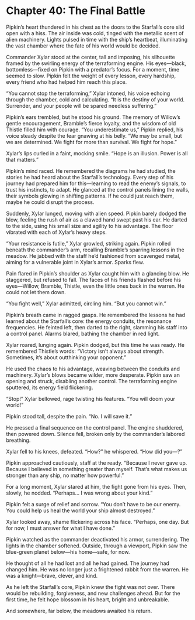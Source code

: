 # Chapter 40: The Final Battle

Pipkin’s heart thundered in his chest as the doors to the Starfall’s core slid open with a hiss. The air inside was cold, tinged with the metallic scent of alien machinery. Lights pulsed in time with the ship’s heartbeat, illuminating the vast chamber where the fate of his world would be decided.

Commander Xylar stood at the center, tall and imposing, his silhouette framed by the swirling energy of the terraforming engine. His eyes—black, bottomless—fixed on Pipkin with a predator’s focus. For a moment, time seemed to slow. Pipkin felt the weight of every lesson, every hardship, every friend who had helped him reach this place.

“You cannot stop the terraforming,” Xylar intoned, his voice echoing through the chamber, cold and calculating. “It is the destiny of your world. Surrender, and your people will be spared needless suffering.”

Pipkin’s ears trembled, but he stood his ground. The memory of Willow’s gentle encouragement, Bramble’s fierce loyalty, and the wisdom of old Thistle filled him with courage. “You underestimate us,” Pipkin replied, his voice steady despite the fear gnawing at his belly. “We may be small, but we are determined. We fight for more than survival. We fight for hope.”

Xylar’s lips curled in a faint, mocking smile. “Hope is an illusion. Power is all that matters.”

Pipkin’s mind raced. He remembered the diagrams he had studied, the stories he had heard about the Starfall’s technology. Every step of his journey had prepared him for this—learning to read the enemy’s signals, to trust his instincts, to adapt. He glanced at the control panels lining the walls, their symbols glowing in shifting patterns. If he could just reach them, maybe he could disrupt the process.

Suddenly, Xylar lunged, moving with alien speed. Pipkin barely dodged the blow, feeling the rush of air as a clawed hand swept past his ear. He darted to the side, using his small size and agility to his advantage. The floor vibrated with each of Xylar’s heavy steps.

“Your resistance is futile,” Xylar growled, striking again. Pipkin rolled beneath the commander’s arm, recalling Bramble’s sparring lessons in the meadow. He jabbed with the staff he’d fashioned from scavenged metal, aiming for a vulnerable joint in Xylar’s armor. Sparks flew.

Pain flared in Pipkin’s shoulder as Xylar caught him with a glancing blow. He staggered, but refused to fall. The faces of his friends flashed before his eyes—Willow, Bramble, Thistle, even the little ones back in the warren. He could not let them down.

“You fight well,” Xylar admitted, circling him. “But you cannot win.”

Pipkin’s breath came in ragged gasps. He remembered the lessons he had learned about the Starfall’s core: the energy conduits, the resonance frequencies. He feinted left, then darted to the right, slamming his staff into a control panel. Alarms blared, bathing the chamber in red light.

Xylar roared, lunging again. Pipkin dodged, but this time he was ready. He remembered Thistle’s words: “Victory isn’t always about strength. Sometimes, it’s about outthinking your opponent.”

He used the chaos to his advantage, weaving between the conduits and machinery. Xylar’s blows became wilder, more desperate. Pipkin saw an opening and struck, disabling another control. The terraforming engine sputtered, its energy field flickering.

“Stop!” Xylar bellowed, rage twisting his features. “You will doom your world!”

Pipkin stood tall, despite the pain. “No. I will save it.”

He pressed a final sequence on the control panel. The engine shuddered, then powered down. Silence fell, broken only by the commander’s labored breathing.

Xylar fell to his knees, defeated. “How?” he whispered. “How did you—?”

Pipkin approached cautiously, staff at the ready. “Because I never gave up. Because I believed in something greater than myself. That’s what makes us stronger than any ship, no matter how powerful.”

For a long moment, Xylar stared at him, the fight gone from his eyes. Then, slowly, he nodded. “Perhaps… I was wrong about your kind.”

Pipkin felt a surge of relief and sorrow. “You don’t have to be our enemy. You could help us heal the world your ship almost destroyed.”

Xylar looked away, shame flickering across his face. “Perhaps, one day. But for now, I must answer for what I have done.”

Pipkin watched as the commander deactivated his armor, surrendering. The lights in the chamber softened. Outside, through a viewport, Pipkin saw the blue-green planet below—his home—safe, for now.

He thought of all he had lost and all he had gained. The journey had changed him. He was no longer just a frightened rabbit from the warren. He was a knight—brave, clever, and kind.

As he left the Starfall’s core, Pipkin knew the fight was not over. There would be rebuilding, forgiveness, and new challenges ahead. But for the first time, he felt hope blossom in his heart, bright and unbreakable.

And somewhere, far below, the meadows awaited his return.

